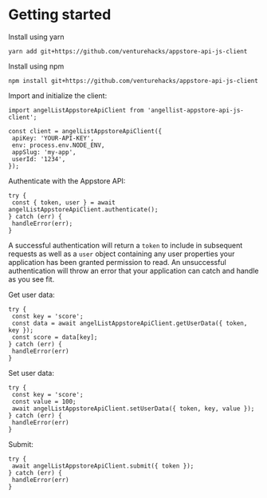 # Getting started
Install using yarn
```
yarn add git+https://github.com/venturehacks/appstore-api-js-client
```
Install using npm
```
npm install git+https://github.com/venturehacks/appstore-api-js-client
```
Import and initialize the client:
```
import angelListAppstoreApiClient from 'angellist-appstore-api-js-client';

const client = angelListAppstoreApiClient({
 apiKey: 'YOUR-API-KEY',
 env: process.env.NODE_ENV,
 appSlug: 'my-app',
 userId: '1234',
});
```
Authenticate with the Appstore API:
```
try {
 const { token, user } = await angelListAppstoreApiClient.authenticate();
} catch (err) {
 handleError(err);
}
```
A successful authentication will return a `token` to include in subsequent requests as well as a `user` object containing any user properties your application has been granted permission to read. An unsuccessful authentication will throw an error that your application can catch and handle as you see fit.

Get user data:
```
try {
 const key = 'score';
 const data = await angelListAppstoreApiClient.getUserData({ token, key });
 const score = data[key];
} catch (err) {
 handleError(err)
}
```
Set user data:
```
try {
 const key = 'score';
 const value = 100;
 await angelListAppstoreApiClient.setUserData({ token, key, value });
} catch (err) {
 handleError(err)
}
```
Submit:
```
try {
 await angelListAppstoreApiClient.submit({ token });
} catch (err) {
 handleError(err)
}
```
